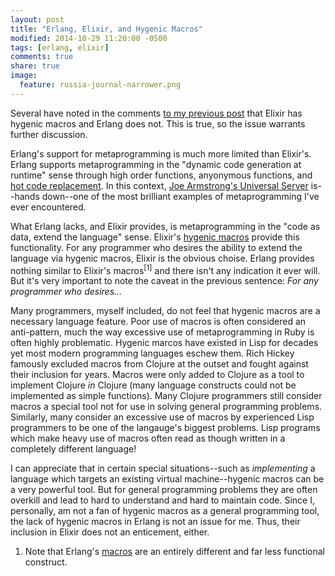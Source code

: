 ```yaml
---
layout: post
title: "Erlang, Elixir, and Hygenic Macros"
modified: 2014-10-29 11:20:00 -0500
tags: [erlang, elixir]
comments: true
share: true  
image:
  feature: russia-journal-narrower.png
---
```


Several have noted in the comments [to my previous post](/elixir-as-viewed-by-an-erlanger/)
that Elixir has hygenic macros and Erlang does not. This is true, so the issue warrants further discussion.

Erlang's support for metaprogramming is much more limited than Elixir's. Erlang supports metaprogramming
in the "dynamic code generation at runtime" sense through high order functions, anyonymous functions,
and [hot code replacement](http://www.erlang.org/doc/reference_manual/code_loading.html). In this context,
[Joe Armstrong's Universal Server](http://joearms.github.io/2013/11/21/My-favorite-erlang-program.html)
is--hands down--one of the most brilliant examples of metaprogramming I've ever encountered.

What Erlang lacks, and Elixir provides, is metaprogramming in the "code as data, extend the language" sense.
Elixir's [hygenic macros](http://elixir-lang.org/getting_started/meta/2.html) provide this functionality.
For any programmer who desires the ability to extend the language via hygenic macros, Elixir is the obvious
choise. Erlang provides nothing similar to Elixir's macros<sup>[1]</sup> and there isn't any indication it
ever will. But it's very important to note the caveat in the previous sentence: *For any programmer who
desires...*

Many programmers, myself included, do not feel that hygenic macros are a necessary language feature.
Poor use of macros is often considered an anti-pattern, much the way excessive use of metaprogramming
in Ruby is often highly problematic. Hygenic marcos have existed in Lisp for decades yet most
modern programming languages eschew them. Rich Hickey famously excluded macros from Clojure at the outset
and fought against their inclusion for years. Macros were only added to Clojure as a tool to implement
Clojure *in* Clojure (many language constructs could not be implemented as simple functions). Many Clojure
programmers still consider macros a special tool not for use in solving general programming problems.
Similarly, many consider an excessive use of macros by experienced Lisp programmers to be one of the
langauge's biggest problems. Lisp programs which make heavy use of macros often read as though written
in a completely different language!

I can appreciate that in certain special situations--such as *implementing* a language which targets an
existing virtual machine--hygenic macros can be a very powerful tool. But for general programming problems
they are often overkill and lead to hard to understand and hard to maintain code. Since I, personally, am
not a fan of hygenic macros as a general programming tool, the lack of hygenic macros in Erlang is not
an issue for me. Thus, their inclusion in Elixir does not an enticement, either.

1. Note that Erlang's [macros](http://erlang.org/doc/reference_manual/macros.html) are an entirely different
   and far less functional construct.
